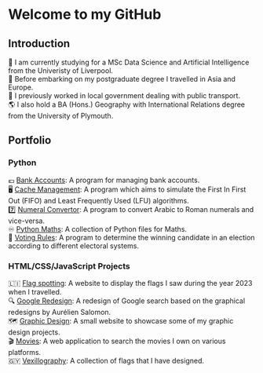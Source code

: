 # Welcome to my GitHub

## Introduction

:school: I am currently studying for a MSc Data Science and Artificial Intelligence from the Univeristy of Liverpool.<br>
:bullettrain_side: Before embarking on my postgraduate degree I travelled in Asia and Europe.<br>
:bus: I previously worked in local government dealing with public transport.<br>
:earth_americas: I also hold a BA (Hons.) Geography with International Relations degree from the University of Plymouth.

## Portfolio

### Python

:pound: <a href="https://github.com/mounceryan/bank-accounts">Bank Accounts</a>: A program for managing bank accounts.<br>
:desktop_computer: <a href="https://github.com/mounceryan/cache-management">Cache Management</a>: A program which aims to simulate the First In First Out (FIFO) and Least Frequently Used (LFU) algorithms.<br>
:seven: <a href="https://github.com/mounceryan/numeral-convertor">Numeral Convertor</a>: A program to convert Arabic to Roman numerals and vice-versa.<br>
:infinity: <a href="https://github.com/mounceryan/python-maths">Python Maths</a>: A collection of Python files for Maths.<br>
:page_facing_up: <a href="https://github.com/mounceryan/voting-rules">Voting Rules</a>: A program to determine the winning candidate in an election according to different electoral systems.

### HTML/CSS/JavaScript Projects

:liechtenstein: <a href="https://github.com/mounceryan/flag-spotting">Flag spotting</a>: A website to display the flags I saw during the year 2023 when I travelled.<br>
:mag: <a href="https://github.com/mounceryan/google-redesign">Google Redesign</a>: A redesign of Google search based on the graphical redesigns by Aurélien Salomon.<br>
:world_map: <a href="https://github.com/mounceryan/graphic-design">Graphic Design</a>: A small website to showcase some of my graphic design projects.<br>
:clapper:  <a href="https://github.com/mounceryan/movies">Movies</a>: A web application to search the movies I own on various platforms.<br>
:guyana:  <a href="https://github.com/mounceryan/vexillography">Vexillography</a>: A collection of flags that I have designed.
